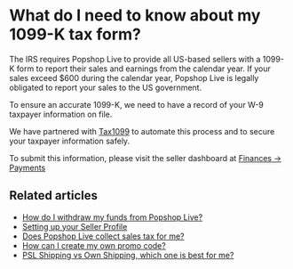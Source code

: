 # What do I need to know about my 1099-K tax form?

The IRS requires Popshop Live to provide all US-based sellers with a 1099-K form to report their sales and earnings from the calendar year. If your sales exceed $600 during the calendar year, Popshop Live is legally obligated to report your sales to the US government.

To ensure an accurate 1099-K, we need to have a record of your W-9 taxpayer information on file.

We have partnered with [Tax1099](https://www.tax1099.com/) to automate this process and to secure your taxpayer information safely.

To submit this information, please visit the seller dashboard at [Finances -> Payments](https://help.popshop.live/hc/en-us/articles/dashboard.popshop.live/finances/payments)

## Related articles

* [How do I withdraw my funds from Popshop Live?](https://jamble.gitbook.io/popshop-live/payment-and-tax/how-do-i-withdraw-my-funds-from-popshop-live)
* [Setting up your Seller Profile](https://jamble.gitbook.io/popshop-live/new-seller-on-ramp/setting-up-your-seller-profile)
* [Does Popshop Live collect sales tax for me?](https://jamble.gitbook.io/popshop-live/payment-and-tax/how-does-popshop-live-make-money)
* [How can I create my own promo code?](https://jamble.gitbook.io/popshop-live/marketing/marketing-basics/how-can-i-create-my-own-promo-code)
* [PSL Shipping vs Own Shipping, which one is best for me?](https://jamble.gitbook.io/popshop-live/shipping-purchases-and-pick-up/fulfillment-and-shipping/psl-shipping-vs-own-shipping-which-one-is-best-for-me)
